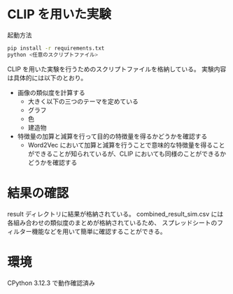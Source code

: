 # CLIP を用いた実験

起動方法

```bash
pip install -r requirements.txt
python <任意のスクリプトファイル>
```

CLIP を用いた実験を行うためのスクリプトファイルを格納している。
実験内容は具体的には以下のとおり。

- 画像の類似度を計算する
  - 大きく以下の三つのテーマを定めている
  - グラフ
  - 色
  - 建造物
- 特徴量の加算と減算を行って目的の特徴量を得るかどうかを確認する
  - Word2Vec
    において加算と減算を行うことで意味的な特徴量を得ることができることが知られているが、CLIP
    においても同様のことができるかどうかを確認する

# 結果の確認

result ディレクトリに結果が格納されている。 combined_result_sim.csv
には各組み合わせの類似度のまとめが格納されているため、
スプレッドシートのフィルター機能などを用いて簡単に確認することができる。

# 環境

CPython 3.12.3 で動作確認済み
